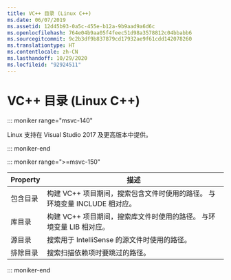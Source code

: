 ```yaml
---
title: VC++ 目录 (Linux C++)
ms.date: 06/07/2019
ms.assetid: 12d45b93-0a5c-455e-b12a-9b9aad9a6d6c
ms.openlocfilehash: 764e04b9aa05f4feec51d98a3578812c04bbabb6
ms.sourcegitcommit: 9c2b3df9b837879cd17932ae9f61cdd142078260
ms.translationtype: HT
ms.contentlocale: zh-CN
ms.lasthandoff: 10/29/2020
ms.locfileid: "92924511"
---
```

# <a name="vc-directories-linux-c"></a>VC++ 目录 (Linux C++)

::: moniker range="msvc-140"

Linux 支持在 Visual Studio 2017 及更高版本中提供。

::: moniker-end

::: moniker range=">=msvc-150"

| Property | 描述 |
|--|--|
| 包含目录 | 构建 VC++ 项目期间，搜索包含文件时使用的路径。  与环境变量 INCLUDE 相对应。 |
| 库目录 | 构建 VC++ 项目期间，搜索库文件时使用的路径。  与环境变量 LIB 相对应。 |
| 源目录 | 搜索用于 IntelliSense 的源文件时使用的路径。 |
| 排除目录 | 搜索扫描依赖项时要跳过的路径。 |

::: moniker-end

